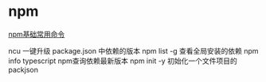 # npm
[npm基础常用命令](https://zhuanlan.zhihu.com/p/122224879)

ncu 一键升级 package.json 中依赖的版本
npm list -g 查看全局安装的依赖
npm info typescript   npm查询依赖最新版本
npm init -y 初始化一个文件项目的packjson
